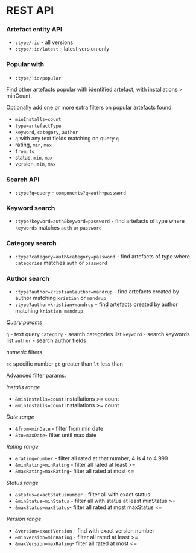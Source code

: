 # REST API

### Artefact entity API

- `:type/:id` - all versions
- `:type/:id/latest` - latest version only

### Popular with

- `:type/:id/popular` 

Find other artefacts popular with identified artefact, with installations > minCount.

Optionally add one or more extra filters on popular artefacts found:

- `minInstalls=count`
- `type=artefactType`
- `keyword`, `category`, `author`
- `q` with any text fields matching on query `q`
- rating, `min`, `max`
- `from`, `to`
- status, `min`, `max`
- version, `min`, `max`

### Search API

- `:type?q=query` - `components?q=auth+password`

### Keyword search

- `:type?keyword=auth&keyword=password` - find artefacts of type where `keywords` matches `auth` or `password` 

### Category search

- `:type?category=auth&category=password` - find artefacts of type where `categories` matches `auth` or `password` 

### Author search

- `:type?author=kristian&author=mandrup` - find artefacts created by author matching `kristian` or `mandrup`
- `:type?author=kristian+mandrup` - find artefacts created by author matching `kristian mandrup` 

*Query params*

`q` - text query
`category` - search categories list
`keyword` - search keywords list
`author` - search author fields

*numeric* filters

`eq` specific number
`gt` greater than
`lt` less than

Advanced filter params:

*Installs range*
- `&minInstalls=count` installations >= count
- `&minInstalls=count` installations >= count

*Date range*
- `&from=minDate` - filter from min date
- `&to=maxDate`- filter until max date

*Rating range*
- `&rating=number` - filter all rated at that number, 4 is 4 to 4.999
- `&minRating=minRating` - filter all rated at least >=
- `&maxRating=maxRating`- filter all rated at most <=

*Status range*
- `&status=exactStatusnumber` - filter all with exact status
- `&minStatus=minStatus` - filter all with status at least minStatus >= 
- `&maxStatus=maxStatus`- filter all rated at most maxStatus <=

*Version range*
- `&version=exactVersion` - find with exact version number
- `&minVersion=minRating` - filter all rated at least >=
- `&maxVersion=maxRating`- filter all rated at most <=

